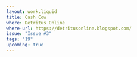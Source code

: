 ```yaml
---
layout: work.liquid
title: Cash Cow
where: Detritus Online
where-url: https://detritusonline.blogspot.com/
issue: "Issue #3"
tags: "19"
upcoming: true
---
```


